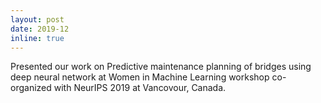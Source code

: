 ```yaml
---
layout: post
date: 2019-12
inline: true
---
```


Presented our work on Predictive maintenance planning of bridges using deep neural network at Women in Machine Learning workshop co-organized with NeurIPS 2019 at Vancovour, Canada.
